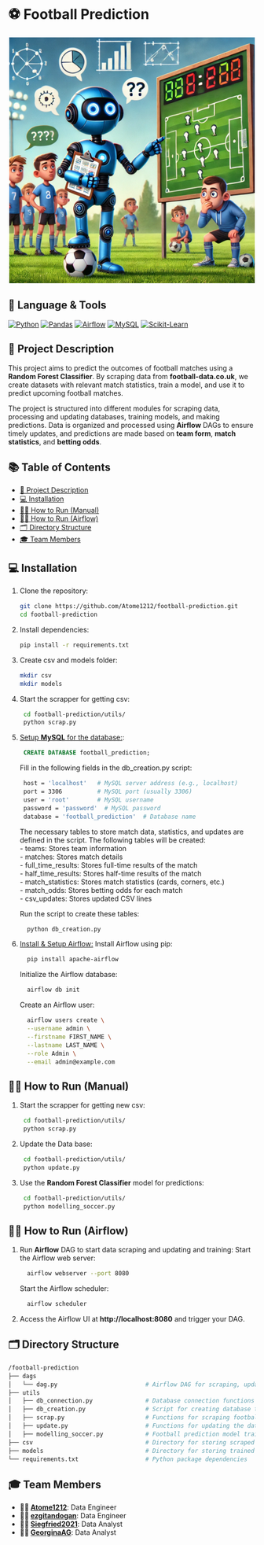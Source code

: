 
# ⚽ Football Prediction
<p align="center">
  <a href="https://www.football-data.co.uk">
      <img src="./img/rdm.png" alt="Football Prediction Logo" width="500" />
  </a>
</p>

## 🔣 Language & Tools
[![Python](https://img.shields.io/badge/python-3670A0?style=for-the-badge&logo=python&logoColor=ffdd54)](https://www.python.org) [![Pandas](https://img.shields.io/badge/pandas-%23150458.svg?style=for-the-badge&logo=pandas&logoColor=white)](https://pandas.pydata.org/) [![Airflow](https://img.shields.io/badge/airflow-%2300C7B7.svg?style=for-the-badge&logo=apache-airflow&logoColor=white)](https://airflow.apache.org) [![MySQL](https://img.shields.io/badge/mysql-%2300f.svg?style=for-the-badge&logo=mysql&logoColor=white)](https://www.mysql.com/) [![Scikit-Learn](https://img.shields.io/badge/scikit--learn-%23F7931E.svg?style=for-the-badge&logo=scikit-learn&logoColor=white)](https://scikit-learn.org/stable/)

## 📝 Project Description

This project aims to predict the outcomes of football matches using a **Random Forest Classifier**. By scraping data from **football-data.co.uk**, we create datasets with relevant match statistics, train a model, and use it to predict upcoming football matches.

The project is structured into different modules for scraping data, processing and updating databases, training models, and making predictions. Data is organized and processed using **Airflow** DAGs to ensure timely updates, and predictions are made based on **team form**, **match statistics**, and **betting odds**.

## 📚 Table of Contents
- [📝 Project Description](#-project-description)
- [💻 Installation](#-installation)
- [🏃‍♂ How to Run (Manual)](#-how-to-run-manual)
- [🏃‍♂️ How to Run (Airflow)](#-how-to-run-airflow)
- [🗂️ Directory Structure](#-directory-structure)
- [🎓 Team Members](#-team-members)

## 💻 Installation

1. Clone the repository:
    ```bash
    git clone https://github.com/Atome1212/football-prediction.git
    cd football-prediction
    ```

2. Install dependencies:
    ```bash
    pip install -r requirements.txt
    ```
3. Create csv and models folder:
    ```bash
    mkdir csv
    mkdir models
    ```

4. Start the scrapper for getting csv:
   ```bash
    cd football-prediction/utils/
    python scrap.py
   ```

5. [Setup **MySQL** for the database:](https://www.youtube.com/watch?v=u96rVINbAUI&ab_channel=WebDevSimplified):
   ```sql
    CREATE DATABASE football_prediction;
   ```
   Fill in the following fields in the db_creation.py script:
   ```bash
    host = 'localhost'   # MySQL server address (e.g., localhost)
    port = 3306          # MySQL port (usually 3306)
    user = 'root'        # MySQL username
    password = 'password'  # MySQL password
    database = 'football_prediction'  # Database name
   ```

   The necessary tables to store match data, statistics, and updates are defined in the script.
       The following tables will be created: <br>
            - teams: Stores team information <br>
            -  matches: Stores match details <br>
            - full_time_results: Stores full-time results of the match <br>
            - half_time_results: Stores half-time results of the match <br>
            - match_statistics: Stores match statistics (cards, corners, etc.) <br>
            - match_odds: Stores betting odds for each match <br>
            - csv_updates: Stores updated CSV lines <br>

   Run the script to create these tables:
   ```bash
     python db_creation.py
   ```
6. [Install & Setup Airflow:](https://airflow.apache.org/docs/apache-airflow/stable/installation/index.html)
   Install Airflow using pip:
      ```bash
        pip install apache-airflow
      ```

   Initialize the Airflow database:
      ```bash
        airflow db init
      ```

   Create an Airflow user:
      ```bash
        airflow users create \
        --username admin \
        --firstname FIRST_NAME \
        --lastname LAST_NAME \
        --role Admin \
        --email admin@example.com
      ```
  

## 🏃‍♂️ How to Run (Manual)
1. Start the scrapper for getting new csv:
   ```bash
    cd football-prediction/utils/
    python scrap.py
   ```
2. Update the Data base:
   ```bash
    cd football-prediction/utils/
    python update.py
   ```

3. Use the **Random Forest Classifier** model for predictions:
   ```bash
    cd football-prediction/utils/
    python modelling_soccer.py
   ```

## 🏃‍♂️ How to Run (Airflow)
1. Run **Airflow** DAG to start data scraping and updating and training:
    Start the Airflow web server:
      ```bash
        airflow webserver --port 8080
      ```
      
    Start the Airflow scheduler:
      ```bash
        airflow scheduler
      ```
2. Access the Airflow UI at **http://localhost:8080** and trigger your DAG.


## 🗂️ Directory Structure

```bash
/football-prediction
├── dags
│   └── dag.py                         # Airflow DAG for scraping, updating DB, and training model
├── utils
│   ├── db_connection.py               # Database connection functions
│   ├── db_creation.py                 # Script for creating database tables
│   ├── scrap.py                       # Functions for scraping football data
│   ├── update.py                      # Functions for updating the database with new data
│   ├── modelling_soccer.py            # Football prediction model training and prediction
├── csv                                # Directory for storing scraped CSV files
├── models                             # Directory for storing trained models
└── requirements.txt                   # Python package dependencies
```

## 🎓 Team Members

- **👷‍♂️ [Atome1212](https://github.com/Atome1212)**: Data Engineer
- **👷‍♀️ [ezgitandogan](https://github.com/ezgitandogan)**: Data Engineer
- **👨‍💻 [Siegfried2021](https://github.com/Siegfried2021)**: Data Analyst
- **👩‍💻 [GeorginaAG](https://github.com/GeorginaAG)**: Data Analyst
